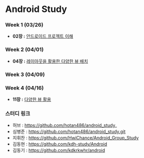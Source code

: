 # Android Study

### Week 1 (03/26)
- **02장 :** [안드로이드 프로젝트 이해](https://github.com/kdh-study/Android/blob/master/Chapter02.md)

### Week 2 (04/01)
- **04장 :** [레이아웃을 활용한 다양한 뷰 배치](https://github.com/kdh-study/Android/blob/master/Chapter04.md)

### Week 3 (04/09)

### Week 4 (04/16)
- **11장 :** [다양한 뷰 활용](https://github.com/kdh-study/Android/blob/master/Chapter11.md)

### 스터디 링크 
- 허브   : https://github.com/hotan486/android_study_
- 심병준 : https://github.com/hotan486/android_study.git
- 지휘찬 : https://github.com/HwiChance/Android_Group_Study
- 김동현 : https://github.com/kdh-study/Android
- 김동기 : https://github.com/kdkrkwhr/android
